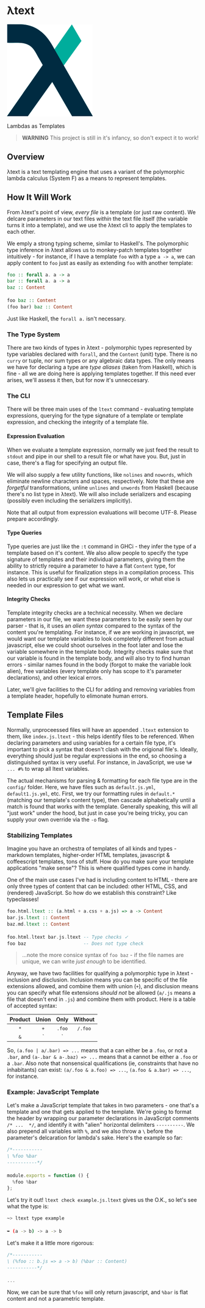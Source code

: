λtext
=====

![ltext](nonsense/ltext.png)

Lambdas as Templates

> __WARNING__ This project is still in it's infancy, so don't expect it to work!

## Overview

λtext is a text templating engine that uses a variant of the polymorphic lambda 
calculus (System F) as a means to represent templates.

## How It Will Work

From λtext's point of view, _every file_ is a template (or just raw content). We 
delcare parameters in our text files _within_ the text file itself (the variable 
turns it into a template), and we use the λtext cli to apply the templates to 
each other.

We emply a strong typing scheme, similar to Haskell's. The polymorphic type 
inference in λtext allows us to monkey-patch templates together intuitively - 
for instance, if I have a template `foo` with a type `a -> a`, we can apply 
content to `foo` just as easily as extending `foo` with another template:

```haskell
foo :: forall a. a -> a
bar :: forall a. a -> a
baz :: Content

foo baz :: Content
(foo bar) baz :: Content
```

Just like Haskell, the `forall a.` isn't necessary.

### The Type System

There are two kinds of types in λtext - polymorphic types represented by type 
variables declared with `forall`, and the `Content` (unit) type. There is no 
`curry` or tuple, nor sum types or any algebraic data types. The only means we 
have for declaring a type are  _type aliases_ (taken from Haskell), which is 
fine - all we are doing here is applying templates together. If this need ever 
arises, we'll assess it then, but for now it's unneccesary.

### The CLI

There will be three main uses of the `ltext` command - evaluating template 
expressions, querying for the type signature of a template or template 
expression, and checking the integrity of a template file.

#### Expression Evaluation

When we evaluate a template expression, normally we just feed the result to 
`stdout` and pipe in our shell to a result file or what have you. But, just in 
case, there's a flag for specifying an output file.

We will also supply a few utility functions, like `nolines` and `nowords`, which 
eliminate newline characters and spaces, respectively. Note that these are 
_forgetful_ transformations, unline `unlines` and `unwords` from Haskell 
(because there's no list type in λtext). We will also include serializers and 
escaping (possibly even including the serializers implicitly).

Note that all output from expression evaluations will become UTF-8. Please 
prepare accordingly.

#### Type Queries

Type queries are just like the `:t` command in GHCi - they infer the type of a 
template based on it's content. We also allow people to specify the type signature of 
templates and their individual parameters, giving them the ability to strictly 
require a parameter to have a flat `Content` type, for instance. This is useful 
for finalization steps in a compilation process. This also lets us practically 
see if our expression will work, or what else is needed in our expression to get 
what we want.

#### Integrity Checks

Template integrity checks are a technical necessity. When we declare parameters 
in our file, we want these parameters to be easily seen by our parser - that is, 
it uses an _alien syntax_ compared to the syntax of the content you're 
templating. For instance, if we are working in javascript, we would want our 
template variables to look completely different from actual javascript, else 
we could shoot ourselves in the foot later and lose the variable 
somewhere in the template body. Integrity checks make sure that our variable is 
found in the template body, and will also try to find human errors - similar 
names found in the body (forgot to make the variable look alien), free variables 
(every template only has scope to it's parameter declarations), and other 
lexical errors.

Later, we'll give facilities to the CLI for adding and removing variables from a 
template header, hopefully to elimonate human errors.

## Template Files

Normally, unproceessed files will have an appended `.ltext` extension to them,
like `index.js.ltext` - this helps identify files to be referenced. When 
declaring parameters and using variables for a certain file type, it's important 
to pick a syntax that doesn't clash with the origional file's. Ideally, 
everything should just be regular expressions in the end, so choosing a 
distinguished syntax is very useful. For instance, in JavaScript, we use
`%# ... #%` to wrap all ltext variables.

The actual mechanisms for parsing & formatting for each file type are in the 
`config/` folder. Here, we have files such as `default.js.yml`, 
`default1.js.yml`, etc. First, we try our formatting rules in `default.*` 
(matching our template's content type), then cascade alphabetically until a 
match is found that works with the template. Generally speaking, this will all 
"just work" under the hood, but just in case you're being tricky, you can supply 
your own override via the `-o` flag.

### Stabilizing Templates

Imagine you have an orchestra of templates of all kinds and types - markdown 
templates, higher-order HTML templates, javascript & coffeescript templates, 
tons of stuff. How do you make sure your template applications "make sense"? 
This is where qualified types come in handy.

One of the main use cases I've had is including content to HTML - there are only 
three types of content that can be included: other HTML, CSS, and (rendered) 
JavaScript. So how do we establish this constraint? Like typeclasses!

```haskell
foo.html.ltext :: (a.html + a.css + a.js) => a -> Content
bar.js.ltext :: Content
baz.md.ltext :: Content

foo.html.ltext bar.js.ltext -- Type checks ✓
foo baz                     -- Does not type check
```

> ...note the more consice syntax of `foo baz` - if the file names are unique, we can 
> write _just enough_ to be identified.

Anyway, we have two facilities for qualifying a polymorphic type in λtext - 
inclusion and disclusion. Inclusion means you can be specific of the file 
extensions allowed, and combine them with union (`+`), and disclusion means you 
can specify what file extensions _should not_ be allowed (`a/.js` means a file 
that doesn't end in `.js`) and combine them with product. Here is a table of 
accepted syntax:

| Product | Union | Only  | Without |
|:-------:|:-----:|:-----:|:-------:|
| `*`     | `+`   | `.foo`| `/.foo` |
| `&`     | `|`   |       | `-.foo` |

So, `(a.foo | a/.bar) => ...` means that a can either be a `.foo`, or not a 
`.bar`, and `(a-.bar & a-.baz) => ...` means that a cannot be either a `.foo` or 
a `.bar`. Also note that nonsensical qualifications (ie, constraints that have 
no inhabitants) can exist: `(a/.foo & a.foo) => ...`, `(a.foo & a.bar) => ...`, 
for instance.

### Example: JavaScript Template

Let's make a JavaScript template that takes in two parameters - one that's a 
template and one that gets applied to the template. We're going to format the 
header by wrapping our parameter declarations in JavaScript comments `/* ... 
*/`, and identify it with "alien" horizontal delimiters `----------`. We also 
prepend all variables with `%`, and we also throw a `\` before the parameter's 
delcaration for lambda's sake. Here's the example so far:

```javascript
/*-----------
\ %foo %bar
-----------*/

module.exports = function () {
  %foo %bar
};
```

Let's try it out! `ltext check example.js.ltext` gives us the O.K., so let's see 
what the type is:

```bash
~> ltext type example

➥ (a -> b) -> a -> b
```

Let's make it a little more rigorous:

```javascript
/*-----------
\ (%foo :: b.js => a -> b) (%bar :: Content)
-----------*/

...
```

Now, we can be sure that `%foo` will only return javascript, and `%bar` is flat 
content and not a parametric template.

